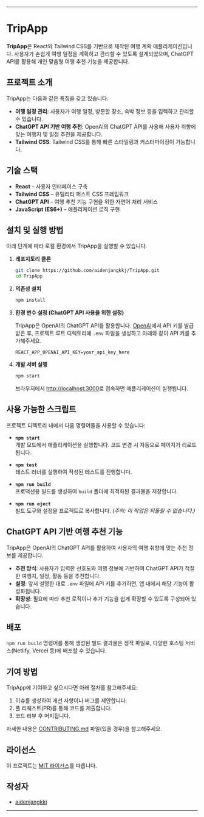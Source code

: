 
---

# TripApp

**TripApp**은 React와 Tailwind CSS를 기반으로 제작된 여행 계획 애플리케이션입니다. 사용자가 손쉽게 여행 일정을 계획하고 관리할 수 있도록 설계되었으며, ChatGPT API를 활용해 개인 맞춤형 여행 추천 기능을 제공합니다.

## 프로젝트 소개

TripApp는 다음과 같은 특징을 갖고 있습니다.

- **여행 일정 관리**: 사용자가 여행 일정, 방문할 장소, 숙박 정보 등을 입력하고 관리할 수 있습니다.
- **ChatGPT API 기반 여행 추천**: OpenAI의 ChatGPT API를 사용해 사용자 취향에 맞는 여행지 및 일정 추천을 제공합니다.
- **Tailwind CSS**: Tailwind CSS를 통해 빠른 스타일링과 커스터마이징이 가능합니다.

## 기술 스택

- **React** – 사용자 인터페이스 구축
- **Tailwind CSS** – 유틸리티 퍼스트 CSS 프레임워크
- **ChatGPT API** – 여행 추천 기능 구현을 위한 자연어 처리 서비스
- **JavaScript (ES6+)** – 애플리케이션 로직 구현

## 설치 및 실행 방법

아래 단계에 따라 로컬 환경에서 TripApp을 실행할 수 있습니다.

1. **레포지토리 클론**

   ```bash
   git clone https://github.com/aidenjangkkj/TripApp.git
   cd TripApp
   ```

2. **의존성 설치**

   ```bash
   npm install
   ```

3. **환경 변수 설정 (ChatGPT API 사용을 위한 설정)**

   TripApp은 OpenAI의 ChatGPT API를 활용합니다. [OpenAI](https://openai.com/api/)에서 API 키를 발급받은 후, 프로젝트 루트 디렉토리에 `.env` 파일을 생성하고 아래와 같이 API 키를 추가해주세요.

   ```env
   REACT_APP_OPENAI_API_KEY=your_api_key_here
   ```

4. **개발 서버 실행**

   ```bash
   npm start
   ```

   브라우저에서 [http://localhost:3000](http://localhost:3000)로 접속하면 애플리케이션이 실행됩니다.

## 사용 가능한 스크립트

프로젝트 디렉토리 내에서 다음 명령어들을 사용할 수 있습니다:

- **`npm start`**  
  개발 모드에서 애플리케이션을 실행합니다. 코드 변경 시 자동으로 페이지가 리로드됩니다.

- **`npm test`**  
  테스트 러너를 실행하여 작성된 테스트를 진행합니다.

- **`npm run build`**  
  프로덕션용 빌드를 생성하여 `build` 폴더에 최적화된 결과물을 저장합니다.

- **`npm run eject`**  
  빌드 도구와 설정을 프로젝트로 복사합니다. *(주의: 이 작업은 되돌릴 수 없습니다.)*

## ChatGPT API 기반 여행 추천 기능

TripApp은 OpenAI의 ChatGPT API를 활용하여 사용자의 여행 취향에 맞는 추천 정보를 제공합니다.

- **추천 방식**: 사용자가 입력한 선호도와 여행 정보에 기반하여 ChatGPT API가 적절한 여행지, 일정, 활동 등을 추천합니다.
- **설정**: 앞서 설명한 대로 `.env` 파일에 API 키를 추가하면, 앱 내에서 해당 기능이 활성화됩니다.
- **확장성**: 필요에 따라 추천 로직이나 추가 기능을 쉽게 확장할 수 있도록 구성되어 있습니다.

## 배포

`npm run build` 명령어를 통해 생성된 빌드 결과물은 정적 파일로, 다양한 호스팅 서비스(Netlify, Vercel 등)에 배포할 수 있습니다.

## 기여 방법

TripApp에 기여하고 싶으시다면 아래 절차를 참고해주세요:

1. 이슈를 생성하여 개선 사항이나 버그를 제안합니다.
2. 풀 리퀘스트(PR)를 통해 코드를 제출합니다.
3. 코드 리뷰 후 머지됩니다.

자세한 내용은 [CONTRIBUTING.md](CONTRIBUTING.md) 파일(있을 경우)을 참고해주세요.

## 라이선스

이 프로젝트는 [MIT 라이선스](LICENSE)를 따릅니다.

## 작성자

- [aidenjangkkj](https://github.com/aidenjangkkj)

---
